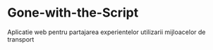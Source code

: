 # Gone-with-the-Script
Aplicatie web pentru partajarea experientelor utilizarii mijloacelor de transport
